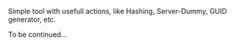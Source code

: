 Simple tool with usefull actions, like Hashing, Server-Dummy, GUID generator, etc.

To be continued...
